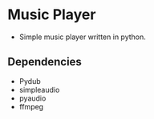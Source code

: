 # Music Player

* Simple music player written in python.

## Dependencies

* Pydub
* simpleaudio
* pyaudio
* ffmpeg
